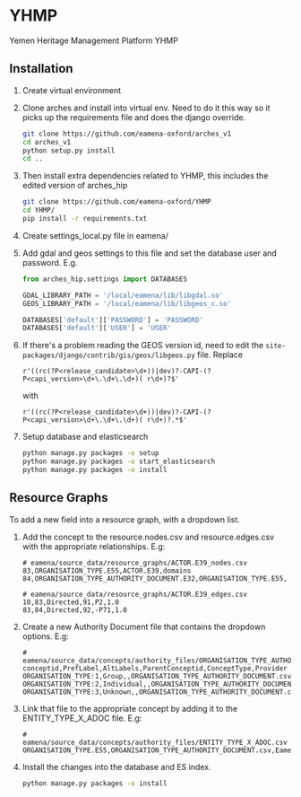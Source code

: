 # YHMP
Yemen Heritage Management Platform
YHMP


## Installation

1. Create virtual environment
2. Clone arches and install into virtual env. Need to do it this way so it picks up the requirements file and does 
the django override.
    ```bash
    git clone https://github.com/eamena-oxford/arches_v1
    cd arches_v1
    python setup.py install
    cd ..
    ```
2. Then install extra dependencies related to YHMP, this includes the edited version of arches_hip
    ```bash
    git clone https://github.com/eamena-oxford/YHMP
    cd YHMP/
    pip install -r requirements.txt
    ```
4. Create settings_local.py file in eamena/
5. Add gdal and geos settings to this file and set the database user and password.
E.g.
    ```python
    from arches_hip.settings import DATABASES
    
    GDAL_LIBRARY_PATH = '/local/eamena/lib/libgdal.so'
    GEOS_LIBRARY_PATH = '/local/eamena/lib/libgeos_c.so'
    
    DATABASES['default']['PASSWORD'] = 'PASSWORD'
    DATABASES['default']['USER'] = 'USER'
    ```
6. If there's a problem reading the GEOS version id, need to edit the `site-packages/django/contrib/gis/geos/libgeos.py` file. 
Replace 
    ```
    r'((rc(?P<release_candidate>\d+))|dev)?-CAPI-(?P<capi_version>\d+\.\d+\.\d+)( r\d+)?$'
    ```
    with
    ```
    r'((rc(?P<release_candidate>\d+))|dev)?-CAPI-(?P<capi_version>\d+\.\d+\.\d+)( r\d+)?.*$'
    ```

8. Setup database and elasticsearch
    ```bash
    python manage.py packages -o setup
    python manage.py packages -o start_elasticsearch
    python manage.py packages -o install
    ```
    
## Resource Graphs

To add a new field into a resource graph, with a dropdown list.

1. Add the concept to the resource.nodes.csv and resource.edges.csv with the appropriate relationships.
E.g:
    ```text
    # eamena/source_data/resource_graphs/ACTOR.E39_nodes.csv
    83,ORGANISATION_TYPE.E55,ACTOR.E39,domains
    84,ORGANISATION_TYPE_AUTHORITY_DOCUMENT.E32,ORGANISATION_TYPE.E55,
    
    # eamena/source_data/resource_graphs/ACTOR.E39_edges.csv
    10,83,Directed,91,P2,1.0
    83,84,Directed,92,-P71,1.0
    ```
2. Create a new Authority Document file that contains the dropdown options. 
E.g:
    ```text
    # eamena/source_data/concepts/authority_files/ORGANISATION_TYPE_AUTHORITY_DOCUMENT.csv
    conceptid,PrefLabel,AltLabels,ParentConceptid,ConceptType,Provider
    ORGANISATION_TYPE:1,Group,,ORGANISATION_TYPE_AUTHORITY_DOCUMENT.csv,Index,Eamena
    ORGANISATION_TYPE:2,Individual,,ORGANISATION_TYPE_AUTHORITY_DOCUMENT.csv,Index,Eamena
    ORGANISATION_TYPE:3,Unknown,,ORGANISATION_TYPE_AUTHORITY_DOCUMENT.csv,Index,Eamena
    ```
3. Link that file to the appropriate concept by adding it to the ENTITY_TYPE_X_ADOC file.
E.g:
    ```text
    # eamena/source_data/concepts/authority_files/ENTITY_TYPE_X_ADOC.csv
    ORGANISATION_TYPE.E55,ORGANISATION_TYPE_AUTHORITY_DOCUMENT.csv,Eamena
    ```
4. Install the changes into the database and ES index.
    ```bash
    python manage.py packages -o install
    ```